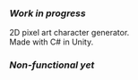 ### *Work in progress*  
2D pixel art character generator.  
Made with C# in Unity.  
### *Non-functional yet*  

